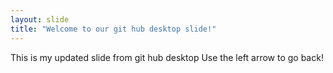 ```yaml
---
layout: slide
title: "Welcome to our git hub desktop slide!"
---
```

This is my updated slide from git hub desktop
Use the left arrow to go back!

